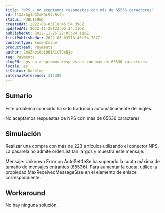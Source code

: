 ```yaml
---
title: "NPS - no aceptamos respuestas con más de 65536 caracteres"
id: 11XAxAg1dG2aKQc9lzRsfp
status: PUBLISHED
createdAt: 2022-03-03T18:45:54.398Z
updatedAt: 2022-11-25T22:05:24.116Z
publishedAt: 2022-11-25T22:05:24.116Z
firstPublishedAt: 2022-03-03T18:45:54.787Z
contentType: knownIssue
productTeam: Payments
author: 2mXZkbi0oi061KicTExNjo
tag: Payments
slugEN: nps-no-aceptamos-respuestas-con-mas-de-65536-caracteres
locale: es
kiStatus: Backlog
internalReference: 317389
---
```


## Sumario

<div class="alert alert-info">
  <p>Este problema conocido ha sido traducido automáticamente del inglés.</p>
</div>


No aceptamos respuestas de NPS con más de 65536 caracteres



## Simulación


Realizar una compra con más de 223 artículos utilizando el conector NPS. La pasarela no admite orderList tan largos y muestra este mensaje:

Mensaje: Unknown Error on AutoSettleSe ha superado la cuota máxima de tamaño de mensajes entrantes (65536). Para aumentar la cuota, utilice la propiedad MaxReceivedMessageSize en el elemento de enlace correspondiente.



## Workaround


No hay ninguna solución.


